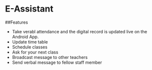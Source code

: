 # E-Assistant

##Features
- Take verabl attendance and the digital record is updated live on the Android App.
- Update time table 
- Schedule classes
- Ask for your next class
- Broadcast message to other teachers
- Send verbal message to fellow staff member
